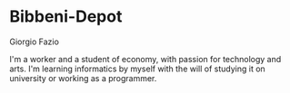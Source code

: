 # Bibbeni-Depot

Giorgio Fazio

I'm a worker and a student of economy, with passion for technology and arts.
I'm learning informatics by myself with the will of studying it on university or working as a programmer.
